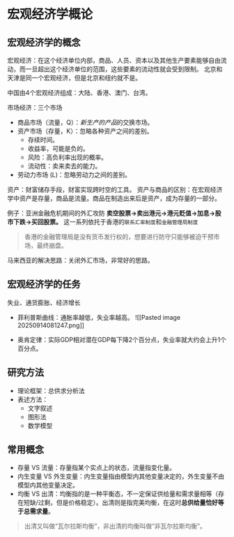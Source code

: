 # 宏观经济学概论
## 宏观经济学的概念
宏观经济：在这个经济单位内部，商品、人员、资本以及其他生产要素能够自由流动，而一旦超出这个经济单位的范围，这些要素的流动性就会受到限制。
北京和天津是同一个宏观经济，但是北京和纽约就不是。

中国由4个宏观经济组成：大陆、香港、澳门、台湾。

市场经济：三个市场
- 商品市场（流量，Q）：*新生产的产品*的交换市场。
- 资产市场（存量，K）：忽略各种资产之间的差别。
	- 存续时间。
	- 收益率，可能是负的。
	- 风险：高负利率出现的概率。
	- 流动性：卖来卖去的能力。
- 劳动力市场 (L)：忽略劳动力之间的差别。

资产：财富储存手段，财富实现跨时空的工具。
资产与商品的区别：在宏观经济学中资产是存量，商品是流量。商品在制造出来后是资产，成为存量的一部分。

例子：亚洲金融危机期间的外汇攻防
**卖空股票->卖出港元->港元贬值->加息->股市下跌->买回股票。**
这一系列依托于香港的`联系汇率制度`和`金融管理局制度`
> 香港的金融管理局是没有货币发行权的，想要进行防守只能够被迫干预市场，最终崩盘。

马来西亚的解决思路：关闭外汇市场，非常好的思路。

## 宏观经济学的任务
失业、通货膨胀、经济增长
- 菲利普斯曲线：通胀率越低，失业率越高。
![[Pasted image 20250914081247.png]]

- 奥肯定律：实际GDP相对潜在GDP每下降2个百分点，失业率就大约会上升1个百分点。
## 研究方法
- 理论框架：总供求分析法 
- 表述方法：
	- 文字叙述
	- 图形法
	- 数学模型

## 常用概念
- 存量 VS 流量：存量指某个实点上的状态，流量指变化量。
- 内生变量 VS 外生变量：内生变量指由模型内其他变量决定的，外生变量不由模型内其他变量决定。
- 均衡 VS 出清：均衡指的是一种平衡态，不一定保证供给量和需求量相等（存在短缺/过剩，但是价格稳定）。出清则是指完美均衡，在这时**总供给量恰好等于总需求量**。
> 出清又叫做“瓦尔拉斯均衡”，非出清的均衡叫做“非瓦尔拉斯均衡”。